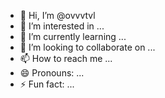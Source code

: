 - 👋 Hi, I’m @ovvvtvl
- 👀 I’m interested in ...
- 🌱 I’m currently learning ...
- 💞️ I’m looking to collaborate on ...
- 📫 How to reach me ...
- 😄 Pronouns: ...
- ⚡ Fun fact: ...

<!---
ovvvtvl/ovvvtvl is a ✨ special ✨ repository because its `README.md` (this file) appears on your GitHub profile.
You can click the Preview link to take a look at your changes.
--->
